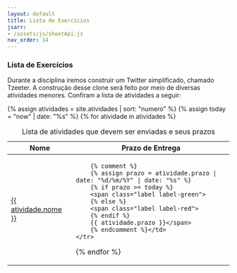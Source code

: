 ```yaml
---
layout: default
title: Lista de Exercícios
jsarr:
- /assets/js/sheetApi.js
nav_order: 14
---
```


### Lista de Exercícios

Durante a disciplina iremos construir um Twitter simplificado, chamado Tzeeter. 
A construção desse clone será feito por meio de diversas atividades menores.
Confiram a lista de atividades a seguir:

<table>
 <caption>Lista de atividades que devem ser enviadas e seus prazos</caption>
 <thead>
    <tr>
        <th> Nome </th>
        <th> Prazo de Entrega </th>
    </tr>
 </thead>
 <tbody>


{% assign atividades = site.atividades | sort: "numero" %}
{% assign today = "now" | date: "%s" %} 
{% for atividade in atividades %}
    <tr>
        <td> <a href="{{ atividade.url | relative_url }}" target="_blank">{{  atividade.nome }}</a></td>
        <td>

        {% comment %}
        {% assign prazo = atividade.prazo | date: "%d/%m/%Y" | date: "%s" %}
        {% if prazo >= today %}
        <span class="label label-green">
        {% else %}
        <span class="label label-red">
        {% endif %}
        {{ atividade.prazo }}</span>
        {% endcomment %}</td>
    </tr>
{% endfor %}
  </tbody>
</table>

